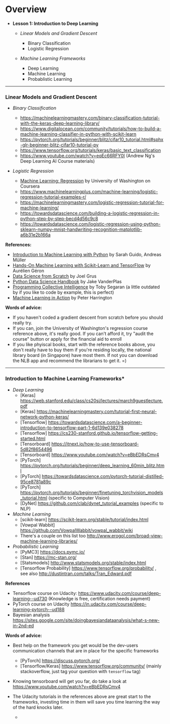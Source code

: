 # Overview

- **Lesson 1: Introduction to Deep Learning**
  - *Linear Models and Gradient Descent*
    - Binary Classification
    - Logistic Regression
    
  - *Machine Learning Frameworks*
    - Deep Learning
    - Machine Learning
    - Probablistic Learning
  
----

### **Linear Models and Gradient Descent**

  - *Binary Classification*
    - https://machinelearningmastery.com/binary-classification-tutorial-with-the-keras-deep-learning-library/
    - https://www.digitalocean.com/community/tutorials/how-to-build-a-machine-learning-classifier-in-python-with-scikit-learn
    - https://pytorch.org/tutorials/beginner/blitz/cifar10_tutorial.html#sphx-glr-beginner-blitz-cifar10-tutorial-py
    - https://www.tensorflow.org/tutorials/keras/basic_text_classification
    - https://www.youtube.com/watch?v=eqEc66RFY0I (Andrew Ng's Deep Learning AI Course materials)
    
  - *Logistic Regression*
    - [Machine Learning: Regression](https://www.coursera.org/learn/ml-regression) by University of Washington on Coursera
    - https://www.machinelearningplus.com/machine-learning/logistic-regression-tutorial-examples-r/
    - https://machinelearningmastery.com/logistic-regression-tutorial-for-machine-learning/
    - https://towardsdatascience.com/building-a-logistic-regression-in-python-step-by-step-becd4d56c9c8
    - https://towardsdatascience.com/logistic-regression-using-python-sklearn-numpy-mnist-handwriting-recognition-matplotlib-a6b31e2b166a


**References:**

 - [Introduction to Machine Learning with Python](http://shop.oreilly.com/product/0636920030515.do) by Sarah Guido, Andreas Müller
 - [Hands-On Machine Learning with Scikit-Learn and TensorFlow](http://shop.oreilly.com/product/0636920052289.do) by Aurélien Géron
 - [Data Science from Scratch](http://shop.oreilly.com/product/0636920033400.do) by Joel Grus
 - [Python Data Science Handbook](http://shop.oreilly.com/product/0636920034919.do) by Jake VanderPlas
 - [Programming Collective Intelligence](http://shop.oreilly.com/product/9780596529321.do) by Toby Segaran (a little outdated by if you like to code by example, this is perfect)
 - [Machine Learning in Action](https://www.manning.com/books/machine-learning-in-action) by Peter Harrington 

**Words of advice:**

  - If you haven't coded a gradient descent from scratch before you should really try.
  - If you can, join the University of Washington's regression course reference above, it's really good. If you can't afford it, try "audit the course" button or apply for the financial aid to enroll
  - If you like phyiscal books, start with the reference books above, you don't really have to buy them if you're residing locally, the national library board (in Singapore) have most them. If not you can download the NLB app and recommend the librarians to get it. =)
    
----

###  Introduction to Machine Learning Frameworks*

  - *Deep Learning*
    - [Keras] https://web.stanford.edu/class/cs20si/lectures/march9guestlecture.pdf
    - [Keras] https://machinelearningmastery.com/tutorial-first-neural-network-python-keras/
    - [Tensorflow] https://towardsdatascience.com/a-beginner-introduction-to-tensorflow-part-1-6d139e038278
    - [Tensorflow] https://cs230-stanford.github.io/tensorflow-getting-started.html
    - [Tensorboard] https://itnext.io/how-to-use-tensorboard-5d82f8654496 
    - [Tensorboard] https://www.youtube.com/watch?v=eBbEDRsCmv4
    - [PyTorch] https://pytorch.org/tutorials/beginner/deep_learning_60min_blitz.html 
    - [PyTorch] https://towardsdatascience.com/pytorch-tutorial-distilled-95ce8781a89c
    - [PyTorch] https://pytorch.org/tutorials/beginner/finetuning_torchvision_models_tutorial.html (specific to Computer Vision)
    - [DyNet] https://github.com/clab/dynet_tutorial_examples (specific to NLP)
   - *Machine Learning*
     - [scikit-learn] https://scikit-learn.org/stable/tutorial/index.html
     - [Vowpal Wabbit] https://github.com/VowpalWabbit/vowpal_wabbit/wiki
     - There's a couple on this list too http://www.erogol.com/broad-view-machine-learning-libraries/ 
   - *Probabilistic Learning*
     - [PyMC3] https://docs.pymc.io/
     - [Stan] https://mc-stan.org/ 
     - [Statsmodels] http://www.statsmodels.org/stable/index.html
     - [Tensorflow Probability] https://www.tensorflow.org/probability/ , see also http://dustintran.com/talks/Tran_Edward.pdf
     
**References**

 - Tensorflow course on Udacity: https://www.udacity.com/course/deep-learning--ud730 (Knowledge is free, certification needs payment)
 - PyTorch course on Udacity https://in.udacity.com/course/deep-learning-pytorch--ud188 
 - Bayesian analysis https://sites.google.com/site/doingbayesiandataanalysis/what-s-new-in-2nd-ed 
    
**Words of advice:**

 - Best help on the framework you get would be the dev-users communication channels that are in place for the specific frameworks
   - [PyTorch] https://discuss.pytorch.org/
   - [Tensorflow/Keras] https://www.tensorflow.org/community/ (mainly stackoverflow, just tag your question with `tensorflow` tag)
 - Knowing tensorboard will get you far, do take a look at https://www.youtube.com/watch?v=eBbEDRsCmv4
 - The Udacity tutorials in the references above are great start to the frameworks, investing time in them will save you time learning the way of the hard knocks later.
 
  
   - 
  
  
 
